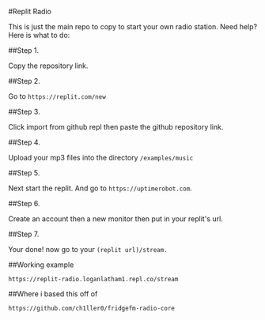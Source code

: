 #Replit Radio

This is just the main repo to copy to start your own radio station. Need help? Here is what to do:

##Step 1.

Copy the repository link. 

##Step 2.

Go to `https://replit.com/new`

##Step 3. 

Click import from github repl then paste the github repository link.

##Step 4.

Upload your mp3 files into the directory `/examples/music`

##Step 5.

Next start the replit. And go to `https://uptimerobot.com`.

##Step 6. 

Create an account then a new monitor then put in your replit's url.

##Step 7.

Your done! now go to your `(replit url)/stream.`

##Working example

`https://replit-radio.loganlatham1.repl.co/stream`

##Where i based this off of

`https://github.com/ch1ller0/fridgefm-radio-core`
